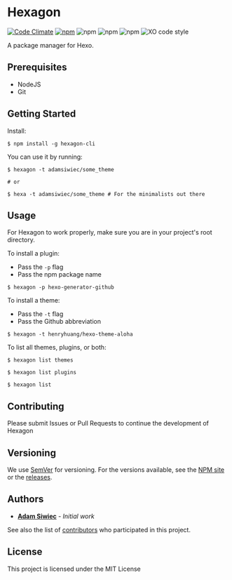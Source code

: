 # Hexagon
[![Code Climate](https://codeclimate.com/github/adamsiwiec/hexagon/badges/gpa.svg)](https://codeclimate.com/github/adamsiwiec/hexagon) [![npm](https://img.shields.io/npm/dm/hexagon-cli.svg)](https://npmjs.com/package/hexagon-cli) ![npm](https://img.shields.io/npm/v/hexagon-cli.svg) ![npm](https://img.shields.io/npm/l/hexagon-cli.svg) ![npm](https://david-dm.org/adamsiwiec/hexagon.svg) ![XO code style](https://img.shields.io/badge/code_style-XO-5ed9c7.svg)

A package manager for Hexo.


## Prerequisites

* NodeJS
* Git


## Getting Started

Install:

`$ npm install -g hexagon-cli`

You can use it by running:

    $ hexagon -t adamsiwiec/some_theme

    # or

    $ hexa -t adamsiwiec/some_theme # For the minimalists out there


## Usage

For Hexagon to work properly, make sure you are in your project's root directory.

To install a plugin:
* Pass the `-p` flag
* Pass the npm package name

`$ hexagon -p hexo-generator-github`



To install a theme:
* Pass the `-t` flag
* Pass the Github abbreviation

`$ hexagon -t henryhuang/hexo-theme-aloha`

To list all themes, plugins, or both:

    $ hexagon list themes

    $ hexagon list plugins

    $ hexagon list



## Contributing

Please submit Issues or Pull Requests to continue the development of Hexagon

## Versioning

We use [SemVer](http://semver.org/) for versioning. For the versions available, see the [NPM site](https://www.npmjs.com/package/hexagon-cli) or the [releases](https://github.com/adamsiwiec/hexagon/releases).

## Authors

* **[Adam Siwiec](https://github.com/adamsiwiec)** - *Initial work*

See also the list of [contributors](https://github.com/adamsiwiec/hexagon/contributors) who participated in this project.

## License

This project is licensed under the MIT License
